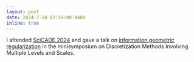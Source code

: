 ```yaml
---
layout: post
date: 2024-7-18 07:59:00-0400
inline: true
---
```


I attended [SciCADE 2024](https://www.scicade2024.org) and gave a talk on [information geometric regularization](https://arxiv.org/pdf/2308.14127) in the minisymposium on Discretization Methods Involving Multiple Levels and Scales.